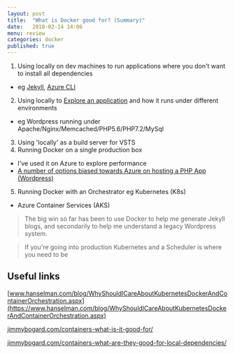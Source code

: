 ```yaml
---
layout: post
title:  "What is Docker good for? (Summary)"
date:   2018-02-14 14:06
menu: review
categories: docker 
published: true 
---
```




1. Using locally on dev machines to run applications where you don't want to install all dependencies
  - eg [Jekyll](/jekyl/2018/01/25/Jekyll-and-Docker.html), [Azure CLI](https://hub.docker.com/r/microsoft/azure-cli/)
2. Using locally to [Explore an application](/docker/2018/02/01/Wordpress-on-Docker.html) and how it runs under different environments
  - eg Wordpress running under Apache/Nginx/Memcached/PHP5.6/PHP7.2/MySql
3. Using 'locally' as a build server for VSTS
4. Running Docker on a single production box
  - I've used it on Azure to explore performance
  - [A number of options biased towards Azure on hosting a PHP App (Wordpress)](/wordpress/2018/02/14/Where-to-host-wordpress.html) 
5. Running Docker with an Orchestrator eg Kubernetes (K8s)
  - Azure Container Services (AKS)

> The big win so far has been to use Docker to help me generate Jekyll blogs, and secondarily to help me understand a legacy Wordpress system.

> If you're going into production Kubernetes and a Scheduler is where you need to be 

## Useful links
[www.hanselman.com/blog/WhyShouldICareAboutKubernetesDockerAndContainerOrchestration.aspx](https://www.hanselman.com/blog/WhyShouldICareAboutKubernetesDockerAndContainerOrchestration.aspx)

[jimmybogard.com/containers-what-is-it-good-for/](https://jimmybogard.com/containers-what-is-it-good-for/)

[jimmybogard.com/containers-what-are-they-good-for-local-dependencies/](https://jimmybogard.com/containers-what-are-they-good-for-local-dependencies/)